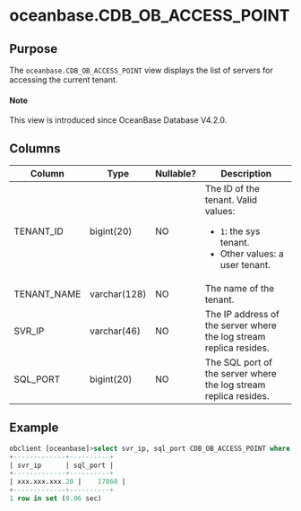 # oceanbase.CDB_OB_ACCESS_POINT

## Purpose

The `oceanbase.CDB_OB_ACCESS_POINT` view displays the list of servers for accessing the current tenant. 

<main id="notice" type='explain'>

   <h4>Note</h4>

   <p>This view is introduced since OceanBase Database V4.2.0. </p>

 </main>

## Columns

| Column | Type | Nullable? | Description |
| --- | --- | --- | --- |
| TENANT_ID | bigint(20) | NO | The ID of the tenant. Valid values:<ul><li>`1`: the sys tenant.  </li><li>Other values: a user tenant. </li></ul> |
| TENANT_NAME | varchar(128) | NO | The name of the tenant. |
| SVR_IP | varchar(46) | NO | The IP address of the server where the log stream replica resides. |
| SQL_PORT | bigint(20) | NO | The SQL port of the server where the log stream replica resides. |

## Example

```sql
obclient [oceanbase]>select svr_ip, sql_port CDB_OB_ACCESS_POINT where TENANT_NAME = 'primary_tenant1';
+-------------+----------+
| svr_ip      | sql_port |
+-------------+----------+
| xxx.xxx.xxx.20 |    17860 |
+-------------+----------+
1 row in set (0.06 sec)
```
